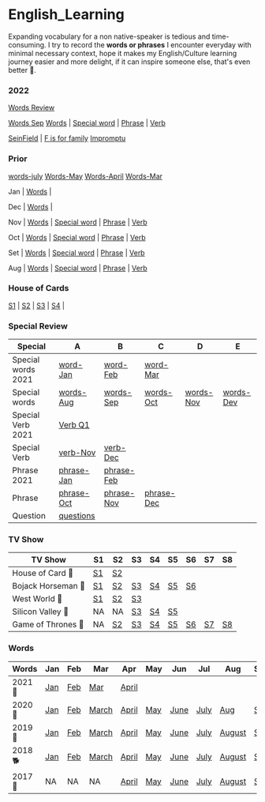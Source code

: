 # English_Learning

Expanding vocabulary for a non native-speaker is tedious and time-consuming. I try to record the **words or phrases** I encounter everyday with minimal necessary context, hope it makes my English/Culture learning journey easier and more delight, if it can inspire someone else, that's even better 💖.  

### 2022  
[Words Review](./words-review.md)

[Words Sep](./words/2022/words-Sep.md)
[Words](./words/2022/words-Aug.md) |
[Special word](./special/2022/special-words-Q2.md) |
[Phrase](./special/2022/phrase-Q2.md) |
[Verb](./special/2022/verb-special-Q1.md)

[SeinField](./media/seinfeld.md) |
[F is for family](./media/f-family.md)
[Impromptu](./impromptu.md)


### Prior 
[words-july](./words/2022/words-July.md)
[Words-May](./words/2022/words-May.md)
[Words-April](./words/2022/words-April.md)
[Words-Mar](./words/2022/words-Mar.md)

Jan | 
[Words](./words/2022/words-Jan.md) |

Dec | 
[Words](./words/2021/words-Dec.md) |


Nov | 
[Words](./words/2021/words-Dec.md) |
[Special word](./special/2021/special-words-Nov.md) |
[Phrase](./special/2021/phrase-Nov.md) |
[Verb](./special/2021/verb-special-Q4.md)

Oct | 
[Words](./words/2021/words-Oct.md) |
[Special word](./special/2021/special-words-Oct.md) |
[Phrase](./special/2021/phrase-Oct.md) |
[Verb](./special/2021/verb-special-Q4.md)

Set | 
[Words](./words/2021/words-Sep.md) |
[Special word](./special/2021/special-words-Sep.md) |
[Phrase](./special/2021/phrase-Sep.md) |
[Verb](./special/2021/verb-special-Q3.md)

Aug | 
[Words](./words/2021/words-Aug.md) |
[Special word](./special/2021/special-words-Aug.md) |
[Phrase](./special/2021/phrase-Aug.md) |
[Verb](./special/2021/verb-special-Q2.md)

### House of Cards 
[S1](./media/houseOfCards/HOC1.md) |
[S2](./media/houseOfCards/HOC2.md) |
[S3](./media/houseOfCards/HOC3.md) |
[S4](./media/houseOfCards/HOC4.md) |


### Special Review
|  Special      |   A       |  B   	| C   |   D   | E | 
| ------------- |---------  | ------- | --|  ---- | --- | 
| Special words 2021 | [word-Jan][special-2021-Jan] | [word-Feb][special-2021-Feb] | [word-Mar][special-2021-Mar]
| Special words      |  [words-Aug][Special-Aug] | [words-Sep][Special-Sep] | [words-Oct][Special-Oct] | [words-Nov][Special-Nov] | [words-Dev][Special-Dec]
| Special Verb 2021  | [Verb Q1][verb-2021-Q1] |  
| Special Verb       | [verb-Nov][verb-Nov] | [verb-Dec][verb-Dec] 
| Phrase 2021        | [phrase-Jan][phrase-2021-Jan]| [phrase-Feb][phrase-2021-Feb]
| Phrase             |  [phrase-Oct](./special/phrase-Oct.md) | [phrase-Nov][phrase-Nov]| [phrase-Dec][phrase-Dec]
| Question           | [questions](./words-question.md) | 

<!-- General Review -->
[phrase-2021-Jan]: ./special/2021/phrase-Jan.md
[phrase-2021-Feb]: ./special/2021/phrase-Feb.md
[phrase-2021-Mar]: ./special/2021/phrase-Mar.md
[phrase-2021-April]: ./special/2021/phrase-April.md
[phrase-2021-May]: ./special/2021/phrase-May.md
[phrase-Dec]: ./special/phrase-Dec.md
[phrase-Nov]: ./special/phrase-Nov.md
[phrase-Oct]: ./special/phrase-Oct.md

<!-- Special Verb --> 
[verb-2021-Q1]: special/2021/verb-special-Q1.md
[verb-2021-Q2]: special/2021/verb-special-Q2.md

[verb-Dec]: special/verb-special-Dec.md
[verb-Nov]: special/verb-special-Nov.md

<!-- Special Review --> 
[special-2021-Jan]: ./special/2021/special-words-Jan.md
[special-2021-Feb]: ./special/2021/special-words-Feb.md
[special-2021-Mar]: ./special/2021/special-words-Mar.md
[special-2021-April]: ./special/2021/special-words-April.md
[special-2021-May]: ./special/2021/special-words-May.md
[Special-Aug]: ./special/special-words-Aug.md 
[Special-Sep]: ./special/special-words-Sep.md 
[Special-Oct]: ./special/special-words-Oct.md
[Special-Nov]: ./special/special-words-Nov.md
[Special-Dec]: ./special/special-words-Dec.md


### TV Show 
|  TV Show      |     S1     |  S2 	| S3   | S4 | S5 | S6   | S7   | S8   |
| ------------ |--------  | ------- | ---- | ---| -- | ---  | ---  | ---  |
|    House of Card  🐺  |    [S1](./media/houseOfCards/HOC1.md) | [S2](./media/houseOfCards/HOC2.md)
|    Bojack Horseman 🐴 | [S1][bojack1] | [S2][bojack2] |[S3][bojack3] |[S4][bojack4] | [S5][bojack5] |[S6][bojack6] 
|    West World 🤖   |  [S1](./media/westWorld/ww1.md) | [S2](./media/westWorld/ww2.md) | [S3](./media/westWorld/ww3.md)  
| Silicon Valley 🐨 | NA| NA | [S3](./media/siliconValley/sv3.md) | [S4](./media/siliconValley/sv4.md)| [S5](./media/siliconValley/sv5.md) 
| Game of Thrones 👑 | NA | [S2](./media/GOT/GOT2.md) | [S3](./media/GOT/GOT3.md) | [S4](./media/GOT/GOT4.md) | [S5](./media/GOT/GOT5.md)  | [S6](./media/GOT/GOT6.md)  | [S7](./media/GOT/GOT7.md)  | [S8](./media/GOT/GOT8.md)

<!-- TV Show -->
[bojack1]: ./media/bojack-horseman/bojack1.md
[bojack2]: ./media/bojack-horseman/bojack2.md
[bojack3]: ./media/bojack-horseman/bojack3.md
[bojack4]: ./media/bojack-horseman/bojack4.md
[bojack5]: ./media/bojack-horseman/bojack5.md
[bojack6]: ./media/bojack-horseman/bojack6.md

### Words 
|  Words | Jan | Feb | Mar | Apr | May | Jun | Jul | Aug | Sep | Oct | Nov | Dec
| ------------- | --  | --- | --- | --- | --- | --- | --- | --- | --- | --- | --- | --- 
| 2021 🐂 | [Jan](./words/2021/words-Jan.md) | [Feb][words-2021-Feb] | [Mar][words-2021-March]| [April][words-2021-April]
| 2020 🐀 | [Jan](./words/2020/words-Jan.md) | [Feb](./words/2020/words-Feb.md) | [March](./words/2020/words-Mar.md) |  [April](./words/2020/words-April.md) | [May](./words/2020/words-May.md) | [June](./words/2020/words-Jun.md) | [July](./words/2020/words-July.md) | [Aug](./words/2020/words-Aug.md) | [Sep](./words/2020/words-Sep.md) | [Oct](./words/2020/words-Oct.md) | [Nov](./words/2020/words-Nov.md) | [Dec](./words/2020/words-Dec.md)
| 2019 🐖| [Jan](./words/2019/words-Jan.md) | [Feb](./words/2019/words-Feb.md) | [March](./words/2019/words-March.md) |  [April](./words/2019/words-April.md) | [May](./words/2019/words-May.md) | [June](./words/2019/words-June.md) | [July](./words/2019/words-July.md) |  [August](./words/2019/words-Aug.md) | [Sep](./words/2019/words-Sep.md) | [Oct](./words/2019/words-Oct.md) | [Nov](./words/2019/words-Nov.md) | [Dec](./words/2019/words-Dec.md)
| 2018 🐕 | [Jan](./words/2018/words-Jan.md) | [Feb](./words/2018/words-Feb.md) | [March](./words/2018/words-Mar.md) | [April](./words/2018/words-Apr.md)  | [May](./words/2018/words-May.md)  | [June](./words/2018/words-Jun.md)  | [July](./words/2018/words-Jul.md)  | [August](./words/2018/words-Aug.md)  | [Sep](./words/2018/words-Sep.md)  | [Oct](./words/2018/words-Oct.md) | [Nov](./words/2018/words-Nov.md)  | [Dec](./words/2018/words-Dec.md)
| 2017 🐓 | NA | NA | NA| [April](./words/2017/words-Apr.md)  | [May](./words/2017/words-May.md)  | [June](./words/2017/words-Jun.md)  | [July](./words/2017/words-Jul.md)  | [August](./words/2017/words-Aug.md)  | [Sep](./words/2017/words-Sep.md)  | [Oct](./words/2017/words-Oct.md) | [Nov](./words/2017/words-Nov.md)  | [Dec](./words/2017/words-Dec.md)

[words-2021-Feb]: ./words/2021/words-Feb.md
[words-2021-March]: ./words/2021/words-Mar.md
[words-2021-April]: ./words/2021/words-April.md



